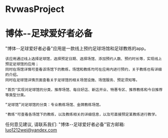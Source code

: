 # RvwasProject
# 博体--足球爱好者必备

  "博体--足球爱好者必备"应用是一款线上预约足球场馆和足球教练的app。
    
    该应用通过线上选择足球馆，选择预定日期、选择场馆、添加预约人数、预约时长等，实现线上预定足球馆的应用；
    同时在场馆详情可查看该场馆下的教练，场馆和教练均可在应用内进行预约，关于教练也有详细的介绍。
    同时在足球馆详情页面查看关于足球馆的相关场馆设施、场馆服务、预定须知等。
    
    "首页"实现对足球馆的分类，推荐场馆、每日好店、新店开业、特惠专区、推荐教练和今日推荐等类型分类。
    
    “足球馆”对足球馆的分类：专业教练场馆、金牌教练场馆。
    
    "教练"可查看各场馆下的教练，以及教练相关的详细信息，以及可直接预定某教练进行教学。

   任何意见建议, 请联系我们: 
   "博体--足球爱好者必备"官方邮箱: luo1212wei@yandex.com
